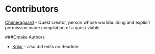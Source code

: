 # Contributors

[Chimeraguard](http://forums.sufficientvelocity.com/members/chimeraguard.2374/) - Quest creator, person whose worldbuilding and explicit permission made compilation of a quest viable.

###Omake Authors
- [Kolar](http://forums.sufficientvelocity.com/members/kolar.1620/) - also did edits on Readme.
